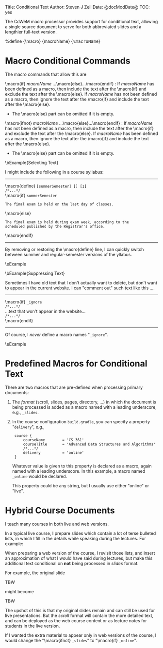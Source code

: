 Title: Conditional Text
Author: Steven J Zeil
Date: @docModDate@
TOC: yes


The CoWeM macro processor provides support for
conditional text, allowing a single source document to serve for both
abbreviated slides and a lengthier full-text version.

%define {\macro} {macroName} {<tt>&#x25;</tt><tt>macroName</tt>}

# Macro Conditional Commands

The macro commands that allow this are 

\macro{if} _macroName_ ...\macro{else}...\macro{endif}
: If _macroName_ has been defined as a macro, then include the text after the \macro{if} and
exclude the text after the \macro{else}.   If _macroName_ has not been defined as a macro, then
ignore the text after the \macro{if} and
include the text after the \macro{else}.

* The \macro{else} part can be omitted if it is empty.

\macro{ifnot} _macroName_ ...\macro{else}...\macro{endif}
: If _macroName_ has not been defined as a macro, then include the text after the \macro{if} and
exclude the text after the \macro{else}.   If _macroName_ has been defined as a macro, then
ignore the text after the \macro{if} and
include the text after the \macro{else}.

* The \macro{else} part can be omitted if it is empty.

\bExample{Selecting Text}

I might include the following in a course syllabus:

---

\macro{define} `[summerSemester] [] [1]`  
`/*...*/`  
\macro{if} `summerSemester`
    
`The final exam is held on the last day of classes.`
   
\macro{else}
    
`The final exam is held during exam week, according to the`  
`scheduled published by the Registrar's office.`
    
\macro{endif}

---   
    
By removing or restoring the \macro{define} line, I can quickly switch between summer and regular-semester
versions of the yllabus.

\eExample



\bExample{Suppressing Text}

Sometimes I have old text that I don't actually want to delete, but don't want to appear in
the current website.  I can "comment out" such text like this ....

---

\macro{if} `_ignore`  
`/*...*/`  
...text that won't appear in the website...  
`/*...*/`  
\macro{endif}

---

Of course, I _never_ define a macro names "`_ignore`".

\eExample


# Predefined Macros for Conditional Text

There are two macros that are pre-defined when processing primary documents:

1. The _format_ (scroll, slides, pages, directory, ...) in which the document
   is being processed is added as a macro named with a leading underscore, e.g.,
   `_slides`.
   
2. In the course configuration `build.gradle`, you can specify a property "`delivery`", e.g.,

        course {
	        courseName        = 'CS 361'
	        courseTitle       = 'Advanced Data Structures and Algorithms'
	        /*...*/
	        delivery          = 'online'
        }

    Whatever value is given to this property is declared as a macro, again named
    with a leading underscore. In this example, a macro named `_online` would
    be declared.
    
    This property could be any string, but I usually use either "online" or "live".

# Hybrid Course Documents

I teach many courses in both live and web versions.

In a typical live course, I prepare slides which contain a lot of
terse bulleted lists, in which I fill in the details while speaking during the
lectures.  For example:

When preparing a web version of the course, I revisit those lists, and insert
an approximation of what I would have said during lectures, but make this additional
text conditional on **not** being processed in _slides_ format.

For example, the original slide

TBW

might become

TBW


The upshot of this is that my original slides remain and can still be used for live presentations.
But the _scroll_ format will contain the more detailed text, and can be deployed as the
web course content or as lecture notes for students in the live version.

If I wanted the extra material to appear only in web versions of the course, I would change the
"\macro{ifnot} `_slides`" to "\macro{if} `_online`".